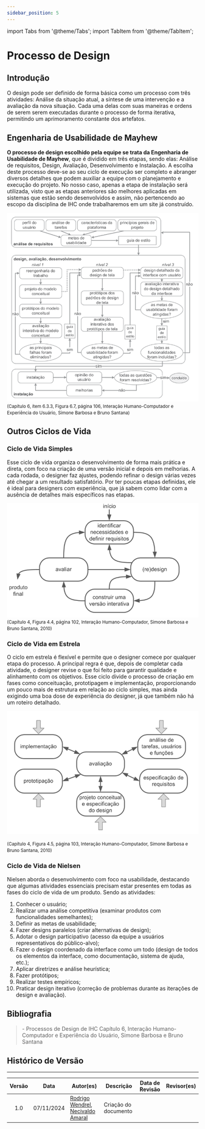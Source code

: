 ```yaml
---
sidebar_position: 5
---
```


import Tabs from '@theme/Tabs';
import TabItem from '@theme/TabItem';

# Processo de Design

## Introdução

O design pode ser definido de forma básica como um processo com três atividades: Análise da situação atual,
a síntese de uma intervenção e a avaliação da nova situação. Cada uma delas com suas maneiras e ordens de
serem serem executadas durante o processo de forma iterativa, permitindo um aprimoramento constante dos artefatos.

## Engenharia de Usabilidade de Mayhew

**O processo de design escolhido pela equipe se trata da Engenharia de Usabilidade de Mayhew**, que é dividido em três etapas, sendo elas:
Análise de requisitos, Design, Avaliação, Desenvolvimento e Instalação. A escolha deste processo deve-se ao seu ciclo de execução
ser completo e abranger diversos detalhes que podem auxiliar a equipe com o planejamento e execução do projeto. No nosso caso,
apenas a etapa de instalação será utilizada, visto que as etapas anteriores são melhores aplicadas em sistemas que estão sendo desenvolvidos
e assim, não pertencendo ao escopo da disciplina de IHC onde trabalharemos em um site já construído.

![Ciclo de vida Mayhew](../planejamento/assets/mayhew.png)
<br/>
<small>(Capítulo 6, ítem 6.3.3, Figura 6.7, página 106, Interação Humano-Computador e Experiência do Usuário, Simone Barbosa e Bruno Santana)</small>

## Outros Ciclos de Vida


### Ciclo de Vida Simples

Esse ciclo de vida organiza o desenvolvimento de forma mais prática e direta, com foco na criação de uma versão inicial e depois em melhorias. A cada rodada, o designer faz ajustes, podendo refinar o design várias vezes até chegar a um resultado satisfatório. Por ter poucas etapas definidas, ele é ideal para designers com experiência, que já sabem como lidar com a ausência de detalhes mais específicos nas etapas.

![Ciclo De Vida Simples](../planejamento/assets/simples.png)
<br/>
<small>(Capítulo 4, Figura 4.4, página 102, Interação Humano-Computador, Simone Barbosa e Bruno Santana, 2010)</small>

### Ciclo de Vida em Estrela
O ciclo em estrela é flexível e permite que o designer comece por qualquer etapa do processo. A principal regra é que, depois de completar cada atividade, o designer revise o que foi feito para garantir qualidade e alinhamento com os objetivos. Esse ciclo divide o processo de criação em fases como conceituação, prototipagem e implementação, proporcionando um pouco mais de estrutura em relação ao ciclo simples, mas ainda exigindo uma boa dose de experiência do designer, já que também não há um roteiro detalhado.

![Ciclo De Vida em Estrela](../planejamento/assets/estrela.png)
<br/>

<small>(Capítulo 4, Figura 4.5, página 103, Interação Humano-Computador, Simone Barbosa e Bruno Santana, 2010)</small>


### Ciclo de Vida de Nielsen
Nielsen aborda o desenvolvimento com foco na usabilidade, destacando que algumas atividades essenciais precisam estar presentes em todas as fases do ciclo de vida de um produto. Sendo as atividades:

1. Conhecer o usuário;
2. Realizar uma análise competitiva (examinar produtos com funcionalidades semelhantes);
3. Definir as metas de usabilidade;
4. Fazer designs paralelos (criar alternativas de design);
5. Adotar o design participativo (acesso da equipe a usuários representativos do público-alvo);
6. Fazer o design coordenado da interface como um todo (design de todos os elementos da interface, como documentação, sistema de ajuda, etc.);
7. Aplicar diretrizes e análise heurística;
8. Fazer protótipos;
9. Realizar testes empíricos;
10. Praticar design iterativo (correção de problemas durante as iterações de design e avaliação).

## Bibliografia

> \- Processos de Design de IHC Capítulo 6, Interação Humano-Computador e Experiência do Usuário, Simone Barbosa e Bruno Santana

## Histórico de Versão

---

| Versão |    Data    | Autor(es)                                        | Descrição                | Data de Revisão | Revisor(es) |
| :----: | :--------: | ------------------------------------------------ | ------------------------ | :-------------: | ----------- |
|  1.0   | 07/11/2024 | [Rodrigo Wendrel](https://github.com/rodwendrel), [Necivaldo Amaral](https://github.com/junioramaral22) | Criação do documento     |                 |             |
